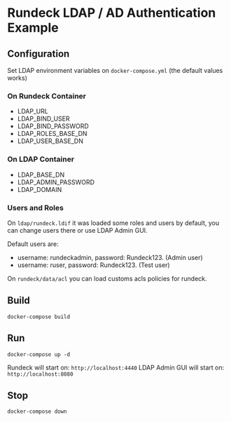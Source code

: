 # Rundeck LDAP / AD Authentication Example

## Configuration

Set LDAP environment variables on ``docker-compose.yml`` (the default values works)

### On Rundeck Container
* LDAP_URL
* LDAP_BIND_USER
* LDAP_BIND_PASSWORD
* LDAP_ROLES_BASE_DN
* LDAP_USER_BASE_DN

### On LDAP Container

* LDAP_BASE_DN
* LDAP_ADMIN_PASSWORD
* LDAP_DOMAIN

### Users and Roles

On ``ldap/rundeck.ldif`` it was loaded some roles and users by default, you can change users there or use LDAP Admin GUI.

Default users are:
* username: rundeckadmin, password: Rundeck123. (Admin user)
* username: ruser, password: Rundeck123. (Test user)

On ```rundeck/data/acl``` you can load customs acls policies for rundeck.

## Build

```
docker-compose build
```


## Run

```
docker-compose up -d
```

Rundeck will start on: `http://localhost:4440`
LDAP Admin GUI will start on: `http://localhost:8080`


## Stop
```
docker-compose down
```

